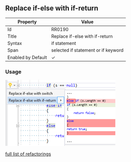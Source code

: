 ## Replace if\-else with if\-return

| Property           | Value                               |
| ------------------ | ----------------------------------- |
| Id                 | RR0190                              |
| Title              | Replace if\-else with if\-return    |
| Syntax             | if statement                        |
| Span               | selected if statement or if keyword |
| Enabled by Default | &#x2713;                            |

### Usage

![Replace if\-else with if\-return](../../images/refactorings/ReplaceIfElseWithIfReturn.png)

[full list of refactorings](Refactorings.md)
